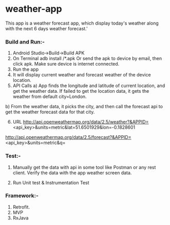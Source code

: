 # weather-app

This app is a weather forecast app, which display today's weather along with the next 6 days weather forecast.'

### Build and Run:-
1. Android Studio->Build->Build APK
2. On Terminal adb install <path>/*.apk
   Or send the apk to device by email, then click apk.
   Make sure device is internet connected.
3. Run the app
4. It will display current weather and forecast weather of the device location.
5. API Calls
a) App finds the longitude and latitude of current location, and get the weather data.
  If failed to get the location data, it gets the weather from default city=London.
  
b) From the weather data, it picks the city, and then call the forecast api to get the weather forecast data for that city.

6. URL
http://api.openweathermap.org/data/2.5/weather?&APPID=<api_key>&units=metric&lat=51.6501929&lon=-0.1828601

http://api.openweathermap.org/data/2.5/forecast?&APPID=<api_key>&units=metric&q=<city>

  
  

### Test:-
1. Manually get the data with api in some tool like Postman or any rest client.
Verify the data with the app weather screen data.
 
2. Run Unit test & Instrumentation Test 



### Framework:-
1. Retrofit.
2. MVP
3. RxJava